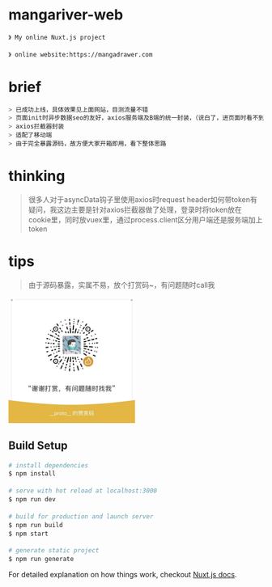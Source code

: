 # mangariver-web
``` bash
》 My online Nuxt.js project

》 online website:https://mangadrawer.com 
```

# brief
``` bash
> 已成功上线，具体效果见上面网站，目测流量不错
> 页面init时异步数据seo的友好，axios服务端及B端的统一封装，（说白了，进页面时看不到接口，也就是所谓的服务端跑了接口）
> axios拦截器封装
> 适配了移动端
> 由于完全暴露源码，故方便大家开箱即用，看下整体思路
```

# thinking
  > 很多人对于asyncData钩子里使用axios时request header如何带token有疑问，我这边主要是针对axios拦截器做了处理，登录时将token放在cookie里，同时放vuex里，通过process.client区分用户端还是服务端加上token

# tips
> 由于源码暴露，实属不易，放个打赏码~，有问题随时call我
<img src="https://github.com/qianduanwuzi/img/blob/master/static/wx-ds.jpg" width="250" height="250" />



## Build Setup

``` bash
# install dependencies
$ npm install

# serve with hot reload at localhost:3000
$ npm run dev

# build for production and launch server
$ npm run build
$ npm start

# generate static project
$ npm run generate
```

For detailed explanation on how things work, checkout [Nuxt.js docs](https://nuxtjs.org).
